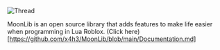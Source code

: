 ![Thread](https://i.imgur.com/CU1XJ9W.png)

MoonLib is an open source library that adds features to make life easier when programming in Lua Roblox.
(Click here)[https://github.com/x4h3/MoonLib/blob/main/Documentation.md]
